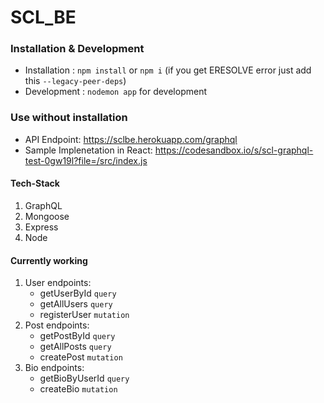 # SCL_BE
### Installation & Development

- Installation : `npm install` or `npm i`  (if you get ERESOLVE error just add this `--legacy-peer-deps`)<br />
- Development : `nodemon app` for development

### Use without installation
- API Endpoint: https://sclbe.herokuapp.com/graphql
- Sample Implenetation in React: https://codesandbox.io/s/scl-graphql-test-0gw19l?file=/src/index.js

#### Tech-Stack
1. GraphQL
2. Mongoose
3. Express
4. Node

#### Currently working
1. User endpoints:
    - getUserById `query`
    - getAllUsers `query`
    - registerUser `mutation`
2. Post endpoints:
    - getPostById `query`
    - getAllPosts `query`
    - createPost `mutation`
3. Bio endpoints:
    - getBioByUserId `query`
    - createBio `mutation`
